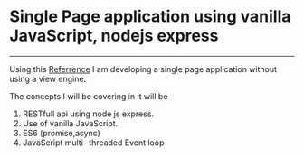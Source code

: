 # Single Page application using vanilla JavaScript, nodejs express

---

Using this [Referrence](https://dev.to/dcodeyt/building-a-single-page-app-without-frameworks-hl9 "Dev To") I am developing a single page application without using a view engine.


The concepts I will be covering in it will be

1. RESTfull api using node js express.
2. Use of vanilla JavaScript.
3. ES6 (promise,async)
4. JavaScript multi- threaded Event loop
